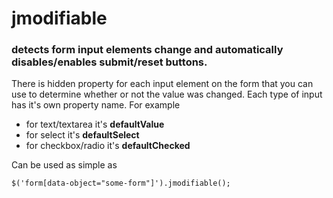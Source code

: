# jmodifiable

### detects form input elements change and automatically disables/enables submit/reset buttons.

There is hidden property for each input element on the form that you can use to determine whether or not the value was changed. Each type of input has it's own property name. For example

- for text/textarea it's **defaultValue**
- for select it's **defaultSelect**
- for checkbox/radio it's **defaultChecked**

Can be used as simple as
````
$('form[data-object="some-form"]').jmodifiable();
````
